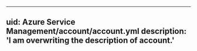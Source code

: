 ----
uid: Azure Service Management/account/account.yml
description: 'I am overwriting the description of account.'
----
